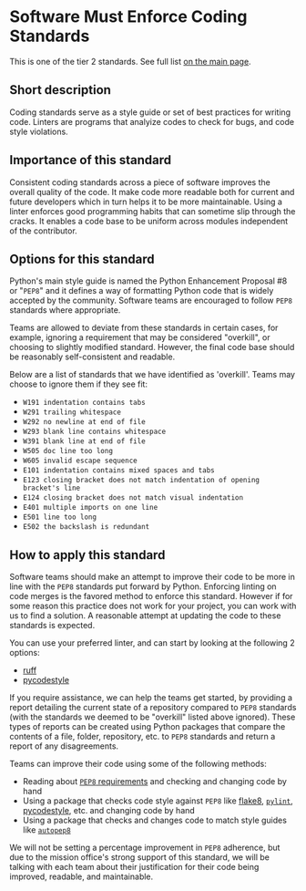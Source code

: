 # Software Must Enforce Coding Standards

This is one of the tier 2 standards. See full list [on the main page](../README.md).

## Short description

Coding standards serve as a style guide or set of best practices for writing code.
Linters are programs that analyize codes to check for bugs, and code style violations.

## Importance of this standard

Consistent coding standards across a piece of software improves the overall quality of the code. It make code more readable both for current and future developers which in turn helps it to be more maintainable.
Using a linter enforces good programming habits that can sometime slip through the cracks. It enables a code base to be uniform across modules independent of the contributor.

## Options for this standard

Python's main style guide is named the Python Enhancement Proposal #8 or "`PEP8`" and it defines a way of formatting Python code that is widely accepted by the community. Software teams are encouraged to follow `PEP8` standards where appropriate.

Teams are allowed to deviate from these standards in certain cases, for example, ignoring a requirement that may be considered "overkill", or choosing to slightly modified standard. However, the final code base should be reasonably self-consistent and readable.

Below are a list of standards that we have identified as 'overkill'.  Teams may choose to ignore them if they see fit:
- `W191 indentation contains tabs`
- `W291 trailing whitespace`
- `W292 no newline at end of file`
- `W293 blank line contains whitespace`
- `W391 blank line at end of file`
- `W505 doc line too long`
- `W605 invalid escape sequence`
- `E101 indentation contains mixed spaces and tabs`
- `E123 closing bracket does not match indentation of opening bracket's line`
- `E124 closing bracket does not match visual indentation`
- `E401 multiple imports on one line`
- `E501 line too long`
- `E502 the backslash is redundant`

## How to apply this standard

Software teams should make an attempt to improve their code to be more in line with the `PEP8` standards put forward by Python. Enforcing linting on code merges is the favored method to enforce this standard.  However if for some reason this practice does not work for your project, you can work with us to find a solution.  A reasonable attempt at updating the code to these standards is expected.  

You can use your preferred linter, and can start by looking at the following 2 options:

- [ruff](https://pypi.org/project/ruff/)
- [pycodestyle](https://pypi.org/project/pycodestyle/)

If you require assistance, we can help the teams get started, by providing a report detailing the current state of a repository compared to `PEP8` standards (with the standards we deemed to be "overkill" listed above ignored). These types of reports can be created using Python packages that compare the contents of a file, folder, repository, etc. to `PEP8` standards and return a report of any disagreements.

Teams can improve their code using some of the following methods:

- Reading about [`PEP8` requirements](https://www.python.org/dev/peps/pep-0008/) and checking and changing code by hand
- Using a package that checks code style against `PEP8` like [flake8](https://flake8.pycqa.org/en/latest/), [`pylint`](https://www.pylint.org/), [pycodestyle](https://pep8.readthedocs.io/en/latest/intro.html), etc. and changing code by hand
- Using a package that checks and changes code to match style guides like [`autopep8`](https://pep8.readthedocs.io/en/latest/intro.html)

We will not be setting a percentage improvement in `PEP8` adherence, but due to the mission office's strong support of this standard, we will be talking with each team about their justification for their code being improved, readable, and maintainable.
